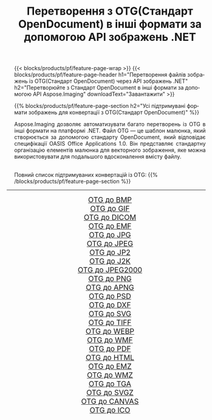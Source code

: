 ﻿---
title: Перетворення з OTG(Стандарт OpenDocument) в інші формати за допомогою API зображень .NET 
weight: 3920
url: /uk/net/conversion/from/otg 
lang: uk
langdirlevel: 2
locales: zh-hans,ja,it,ru,de,es,fr,nl,id,lt,pl,pt,vi,tr,ko,zh-hant,ar,hi,th,sv,cs,uk,he
description: За допомогою Aspose.Imaging ви можете легко конвертувати з OTG(Стандарт OpenDocument) в інші формати
---

{{< blocks/products/pf/feature-page-wrap >}}
{{< blocks/products/pf/feature-page-header h1="Перетворення файлів зображень із OTG(Стандарт OpenDocument) через API зображень .NET" h2="Перетворюйте з Стандарт OpenDocument в інші формати за допомогою API Aspose.Imaging" downloadText="Завантажити" >}}


{{% blocks/products/pf/feature-page-section  h2="Усі підтримувані формати зображень для конвертації з OTG(Стандарт OpenDocument)" %}}
<p align=justify>Aspose.Imaging дозволяє автоматизувати багато перетворень із OTG в інші формати на платформі .NET. Файл OTG — це шаблон малюнка, який створюється за допомогою стандарту OpenDocument, який відповідає специфікації OASIS Office Applications 1.0. Він представляє стандартну організацію елементів малюнка для векторного зображення, яке можна використовувати для подальшого вдосконалення вмісту файлу.</p>
<br/>
Повний список підтримуваних конвертацій із OTG:
{{% /blocks/products/pf/feature-page-section %}}
<div class="container-fluid productfamilypage bg-gray">
    <div class="convertypes bg-gray agp-content section">
        <div class="container">
		<hr style="margin-left:-20px;"/>
		<div class="row other-converters" style="gap: 10px;font-size: 19px;text-align:center;">
		    <div class='col-md-2 other-converter remove-lp remove-rp'><a href="/imaging/uk/net/conversion/otg-to-bmp" style="padding:15px;">OTG до BMP</a></div><div class='col-md-2 other-converter remove-lp remove-rp'><a href="/imaging/uk/net/conversion/otg-to-gif" style="padding:15px;">OTG до GIF</a></div><div class='col-md-2 other-converter remove-lp remove-rp'><a href="/imaging/uk/net/conversion/otg-to-dicom" style="padding:15px;">OTG до DICOM</a></div><div class='col-md-2 other-converter remove-lp remove-rp'><a href="/imaging/uk/net/conversion/otg-to-emf" style="padding:15px;">OTG до EMF</a></div><div class='col-md-2 other-converter remove-lp remove-rp'><a href="/imaging/uk/net/conversion/otg-to-jpg" style="padding:15px;">OTG до JPG</a></div><div class='col-md-2 other-converter remove-lp remove-rp'><a href="/imaging/uk/net/conversion/otg-to-jpeg" style="padding:15px;">OTG до JPEG</a></div><div class='col-md-2 other-converter remove-lp remove-rp'><a href="/imaging/uk/net/conversion/otg-to-jp2" style="padding:15px;">OTG до JP2</a></div><div class='col-md-2 other-converter remove-lp remove-rp'><a href="/imaging/uk/net/conversion/otg-to-j2k" style="padding:15px;">OTG до J2K</a></div><div class='col-md-2 other-converter remove-lp remove-rp'><a href="/imaging/uk/net/conversion/otg-to-jpeg2000" style="padding:15px;">OTG до JPEG2000</a></div><div class='col-md-2 other-converter remove-lp remove-rp'><a href="/imaging/uk/net/conversion/otg-to-png" style="padding:15px;">OTG до PNG</a></div><div class='col-md-2 other-converter remove-lp remove-rp'><a href="/imaging/uk/net/conversion/otg-to-apng" style="padding:15px;">OTG до APNG</a></div><div class='col-md-2 other-converter remove-lp remove-rp'><a href="/imaging/uk/net/conversion/otg-to-psd" style="padding:15px;">OTG до PSD</a></div><div class='col-md-2 other-converter remove-lp remove-rp'><a href="/imaging/uk/net/conversion/otg-to-dxf" style="padding:15px;">OTG до DXF</a></div><div class='col-md-2 other-converter remove-lp remove-rp'><a href="/imaging/uk/net/conversion/otg-to-svg" style="padding:15px;">OTG до SVG</a></div><div class='col-md-2 other-converter remove-lp remove-rp'><a href="/imaging/uk/net/conversion/otg-to-tiff" style="padding:15px;">OTG до TIFF</a></div><div class='col-md-2 other-converter remove-lp remove-rp'><a href="/imaging/uk/net/conversion/otg-to-webp" style="padding:15px;">OTG до WEBP</a></div><div class='col-md-2 other-converter remove-lp remove-rp'><a href="/imaging/uk/net/conversion/otg-to-wmf" style="padding:15px;">OTG до WMF</a></div><div class='col-md-2 other-converter remove-lp remove-rp'><a href="/imaging/uk/net/conversion/otg-to-pdf" style="padding:15px;">OTG до PDF</a></div><div class='col-md-2 other-converter remove-lp remove-rp'><a href="/imaging/uk/net/conversion/otg-to-html" style="padding:15px;">OTG до HTML</a></div><div class='col-md-2 other-converter remove-lp remove-rp'><a href="/imaging/uk/net/conversion/otg-to-emz" style="padding:15px;">OTG до EMZ</a></div><div class='col-md-2 other-converter remove-lp remove-rp'><a href="/imaging/uk/net/conversion/otg-to-wmz" style="padding:15px;">OTG до WMZ</a></div><div class='col-md-2 other-converter remove-lp remove-rp'><a href="/imaging/uk/net/conversion/otg-to-tga" style="padding:15px;">OTG до TGA</a></div><div class='col-md-2 other-converter remove-lp remove-rp'><a href="/imaging/uk/net/conversion/otg-to-svgz" style="padding:15px;">OTG до SVGZ</a></div><div class='col-md-2 other-converter remove-lp remove-rp'><a href="/imaging/uk/net/conversion/otg-to-canvas" style="padding:15px;">OTG до CANVAS</a></div><div class='col-md-2 other-converter remove-lp remove-rp'><a href="/imaging/uk/net/conversion/otg-to-ico" style="padding:15px;">OTG до ICO</a></div>
                </div>
        </div>
    </div>
</div>
<br/>

